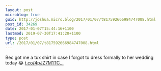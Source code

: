 ```yaml
---
layout: post
microblog: true
guid: http://joshua.micro.blog/2017/01/07/t817592666984747008.html
post_id: 34269
date: 2017-01-07T15:44:16+1100
lastmod: 2019-07-30T17:41:20+1100
type: post
url: /2017/01/07/t817592666984747008.html
---
```

Bec got me a tux shirt in case I forgot to dress formally to her wedding today 😂 [t.co/4pJZ7M1TC...](https://t.co/4pJZ7M1TCI)

